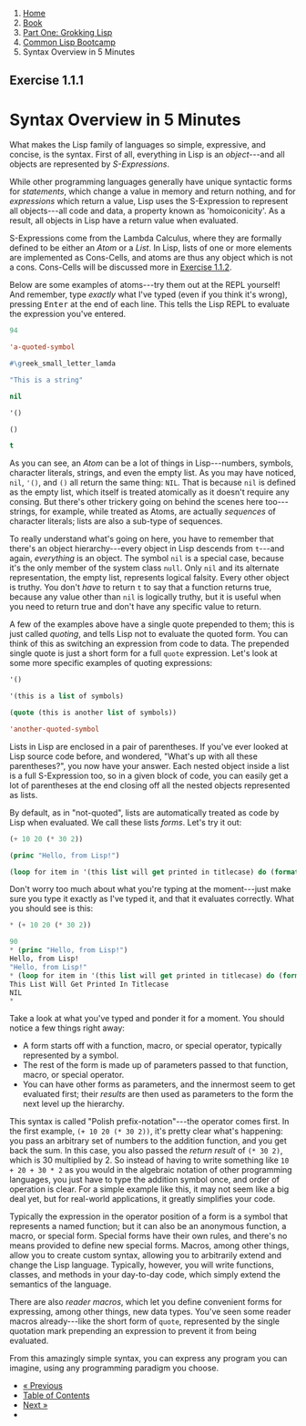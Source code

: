 <ol class="breadcrumb">
  <li><a href="/">Home</a></li>
  <li><a href="/book/">Book</a></li>
  <li><a href="/book/1-0-0-overview/">Part One: Grokking Lisp</a></li>
  <li><a href="/book/1-01-00-lisp-bootcamp/">Common Lisp Bootcamp</a></li>
  <li class="active">Syntax Overview in 5 Minutes</li>
</ol>

## Exercise 1.1.1

# Syntax Overview in 5 Minutes

What makes the Lisp family of languages so simple, expressive, and concise, is the syntax.  First of all, everything in Lisp is an *object*---and all objects are represented by *S-Expressions*.

While other programming languages generally have unique syntactic forms for *statements*, which change a value in memory and return nothing, and for *expressions* which return a value, Lisp uses the S-Expression to represent all objects---all code and data, a property known as 'homoiconicity'.  As a result, all objects in Lisp have a return value when evaluated.

S-Expressions come from the Lambda Calculus, where they are formally defined to be either an *Atom* or a *List*.  In Lisp, lists of one or more elements are implemented as Cons-Cells, and atoms are thus any object which is not a cons.  Cons-Cells will be discussed more in [Exercise 1.1.2](/book/1-01-02-more-detail.md).

Below are some examples of atoms---try them out at the REPL yourself!  And remember, type *exactly* what I've typed (even if you think it's wrong), pressing <kbd>Enter</kbd> at the end of each line.  This tells the Lisp REPL to evaluate the expression you've entered.

```lisp
94

'a-quoted-symbol

#\greek_small_letter_lamda

"This is a string"

nil

'()

()

t
```

As you can see, an *Atom* can be a lot of things in Lisp---numbers, symbols, character literals, strings, and even the empty list.  As you may have noticed, `nil`, `'()`, and `()` all return the same thing: `NIL`.  That is because `nil` is defined as the empty list, which itself is treated atomically as it doesn't require any consing.  But there's other trickery going on behind the scenes here too---strings, for example, while treated as Atoms, are actually *sequences* of character literals; lists are also a sub-type of sequences.

To really understand what's going on here, you have to remember that there's an object hierarchy---every object in Lisp descends from `t`---and again, *everything* is an object. The symbol `nil` is a special case, because it's the only member of the system class `null`. Only `nil` and its alternate representation, the empty list, represents logical falsity.  Every other object is truthy.  You don't *have* to return `t` to say that a function returns true, because any value other than `nil` is logically truthy, but it is useful when you need to return true and don't have any specific value to return.

A few of the examples above have a single quote prepended to them; this is just called *quoting*, and tells Lisp not to evaluate the quoted form.  You can think of this as switching an expression from code to data.  The prepended single quote is just a short form for a full `quote` expression. Let's look at some more specific examples of quoting expressions:

```lisp
'()

'(this is a list of symbols)

(quote (this is another list of symbols))

'another-quoted-symbol
```

Lists in Lisp are enclosed in a pair of parentheses.  If you've ever looked at Lisp source code before, and wondered, "What's up with all these parentheses?", you now have your answer.  Each nested object inside a list is a full S-Expression too, so in a given block of code, you can easily get a lot of parentheses at the end closing off all the nested objects represented as lists.

By default, as in "not-quoted", lists are automatically treated as code by Lisp when evaluated. We call these lists *forms*. Let's try it out:

```lisp
(+ 10 20 (* 30 2))

(princ "Hello, from Lisp!")

(loop for item in '(this list will get printed in titlecase) do (format t "~@(~A~) " item))
```

Don't worry too much about what you're typing at the moment---just make sure you type it exactly as I've typed it, and that it evaluates correctly.  What you should see is this:

```lisp
* (+ 10 20 (* 30 2))

90
* (princ "Hello, from Lisp!")
Hello, from Lisp!
"Hello, from Lisp!"
* (loop for item in '(this list will get printed in titlecase) do (format t "~@(~A~) " item))
This List Will Get Printed In Titlecase
NIL
*
```

Take a look at what you've typed and ponder it for a moment.  You should notice a few things right away:

* A form starts off with a function, macro, or special operator, typically represented by a symbol.
* The rest of the form is made up of parameters passed to that function, macro, or special operator.
* You can have other forms as parameters, and the innermost seem to get evaluated first; their *results* are then used as parameters to the form the next level up the hierarchy.

This syntax is called "Polish prefix-notation"---the operator comes first.  In the first example, `(+ 10 20 (* 30 2))`, it's pretty clear what's happening: you pass an arbitrary set of numbers to the addition function, and you get back the sum.  In this case, you also passed the *return result* of `(* 30 2)`, which is 30 multiplied by 2.  So instead of having to write something like `10 + 20 + 30 * 2` as you would in the algebraic notation of other programming languages, you just have to type the addition symbol once, and order of operation is clear.  For a simple example like this, it may not seem like a big deal yet, but for real-world applications, it greatly simplifies your code.

Typically the expression in the operator position of a form is a symbol that represents a named function; but it can also be an anonymous function, a macro, or special form.  Special forms have their own rules, and there's no means provided to define new special forms.  Macros, among other things, allow you to create custom syntax, allowing you to arbitrarily extend and change the Lisp language.  Typically, however, you will write functions, classes, and methods in your day-to-day code, which simply extend the semantics of the language.

There are also *reader macros*, which let you define convenient forms for expressing, among other things, new data types.  You've seen some reader macros already---like the short form of `quote`, represented by the single quotation mark prepending an expression to prevent it from being evaluated.

From this amazingly simple syntax, you can express any program you can imagine, using any programming paradigm you choose.

<ul class="pager">
  <li class="previous"><a href="/book/1-01-00-lisp-bootcamp/">&laquo; Previous</a></li>
  <li><a href="/book/">Table of Contents</a></li>
  <li class="next"><a href="/book/1-01-02-repl/">Next &raquo;</a><li>
</ul>
